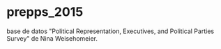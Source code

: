 # prepps_2015
base de datos "Political Representation, Executives, and Political Parties Survey" de Nina Weisehomeier.

